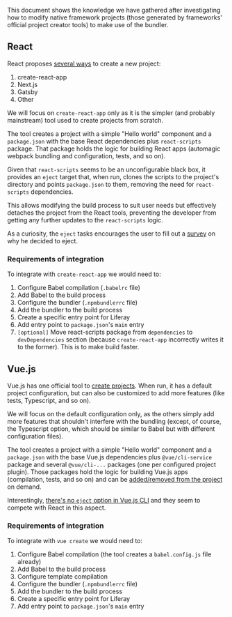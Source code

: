 This document shows the knowledge we have gathered after investigating how to modify native framework projects (those generated by frameworks' official project creator tools) to make use of the bundler.

## React

React proposes [several ways](https://reactjs.org/docs/create-a-new-react-app.html#recommended-toolchains) to create a new project:

1. create-react-app
2. Next.js
3. Gatsby
4. Other

We will focus on `create-react-app` only as it is the simpler (and probably mainstream) tool used to create projects from scratch.

The tool creates a project with a simple "Hello world" component and a `package.json` with the base React dependencies plus `react-scripts` package. That package holds the logic for building React apps (automagic webpack bundling and configuration, tests, and so on).

Given that `react-scripts` seems to be an unconfigurable black box, it provides an `eject` target that, when run, clones the scripts to the project's directory and points `package.json` to them, removing the need for `react-scripts` dependencies.

This allows modifying the build process to suit user needs but effectively detaches the project from the React tools, preventing the developer from getting any further updates to the `react-scripts` logic.

As a curiosity, the `eject` tasks encourages the user to fill out a [survey](https://docs.google.com/forms/d/e/1FAIpQLSfgwnbHqm6KIeROEdE6kqpbQQy9iV8BXJ3CXD5G9n8inPoyAQ/viewform?c=0&w=1) on why he decided to eject.

### Requirements of integration

To integrate with `create-react-app` we would need to:

1. Configure Babel compilation (`.babelrc` file)
2. Add Babel to the build process
3. Configure the bundler (`.npmbundlerrc` file)
4. Add the bundler to the build process
5. Create a specific entry point for Liferay
6. Add entry point to `package.json`'s `main` entry
7. `[optional]` Move react-scripts package from `dependencies` to `devDependencies` section (because `create-react-app` incorrectly writes it to the former). This is to make build faster.

## Vue.js

Vue.js has one official tool to [create projects](https://cli.vuejs.org/guide/creating-a-project.html#vue-create). When run, it has a default project configuration, but can also be customized to add more features (like tests, Typescript, and so on).

We will focus on the default configuration only, as the others simply add more features that shouldn't interfere with the bundling (except, of course, the Typescript option, which should be similar to Babel but with different configuration files).

The tool creates a project with a simple "Hello world" component and a `package.json` with the base Vue.js dependencies plus `@vue/cli-service` package and several `@vue/cli-...` packages (one per configured project plugin). Those packages hold the logic for building Vue.js apps (compilation, tests, and so on) and can be [added/removed from the project](https://cli.vuejs.org/guide/plugins-and-presets.html#installing-plugins-in-an-existing-project) on demand.

Interestingly, [there's no `eject` option in Vue.js CLI](https://cli.vuejs.org/guide/cli-service.html#configuration-without-ejecting) and they seem to compete with React in this aspect.

### Requirements of integration

To integrate with `vue create` we would need to:

1. Configure Babel compilation (the tool creates a `babel.config.js` file already)
2. Add Babel to the build process
3. Configure template compilation
4. Configure the bundler (`.npmbundlerrc` file)
5. Add the bundler to the build process
6. Create a specific entry point for Liferay
7. Add entry point to `package.json`'s `main` entry
